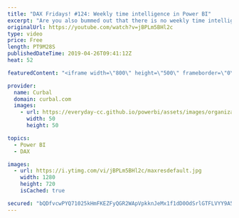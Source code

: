 ```yaml
---
title: "DAX Fridays! #124: Weekly time intelligence in Power BI"
excerpt: "Are you also bummed out that there is no weekly time intelligence in DAX? Believe it or not, creating weekly calculations is easier than you think, and I show you how in this edition of #DAXfridays.   #DAX #Powerbi #curbal    Are you in a hurry? Skip the talk and go right to it:  01:06 Calculate Weekly"
originalUrl: https://youtube.com/watch?v=jBPLm5BHl2c
type: video
price: Free
length: PT9M28S
publishedDateTime: 2019-04-26T09:41:12Z
heat: 52

featuredContent: "<iframe width=\"800\" height=\"500\" frameborder=\"0\" src=\"https://www.youtube.com/embed/jBPLm5BHl2c\" allow=\"accelerometer; autoplay; encrypted-media; gyroscope; picture-in-picture\" allowfullscreen></iframe>"

provider:
  name: Curbal
  domain: curbal.com
  images:
    - url: https://everyday-cc.github.io/powerbi/assets/images/organizations/curbal.com-50x50.jpg
      width: 50
      height: 50

topics:
  - Power BI
  - DAX

images:
  - url: https://i.ytimg.com/vi/jBPLm5BHl2c/maxresdefault.jpg
    width: 1280
    height: 720
    isCached: true

secured: "bQDfvcwPYQ71025kHmFKEZFyQGR2WApVpkknJeMx1f1dD0OdSrlGTFLVYY9A5vBT5jNCfvvamtCjBPvwBmay+ybRjxZ/oH7O2HmWgTE6oJGdioniNgNaNGB3pRlFignGev00RpQzOWDiXUA8L7c5dGlZuZYPHBEfPBeDBwCsgukiIbi9kYi0zYdXJMh8aa7PjxreIyxlimjbxe5K9gRUw2ZOoT5vvXfAiaSBNN6VVlHgj3UqMVVlPj71uKIO5tsKZgWNBQnYcdRSS0MSbYyp+ShGTwx4OSd4aGlZloTRgUDPXE8d8GhUkdfVzaTSqZzcL16lETkVjQ4xqBdWD8uhcnzZ9tPYoCxR9dpIUK64HdPFE7Ki+G++sENNPUxnUzayVbH6Rnmuw4g6AMEdJiSnX3wcYDBMkVgRkx6F848oGPI=;Kf8pPUB/2IrtZ+nuMMx2cQ=="
---
```



